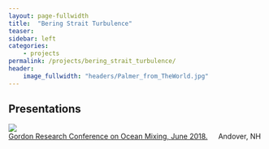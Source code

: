 ```yaml
---
layout: page-fullwidth
title:  "Bering Strait Turbulence"
teaser:
sidebar: left
categories:
    - projects
permalink: /projects/bering_strait_turbulence/
header:
    image_fullwidth: "headers/Palmer_from_TheWorld.jpg"
---
```



<h2>Presentations</h2>
<!-- PRESENTATIONS -->
<div class="row">
  <div class="large-4 columns">    
      <img src="https://github.com/nicolecouto/nicolecouto.github.io/blob/master/images/grc_oceanMixing.jpg?raw=true">
  </div>
  <div class="large-8 columns">
  <a href="/assets/posters/grc_oceanMixing.pdf">Gordon Research Conference on Ocean Mixing, June 2018.</a> Andover, NH
  </div>
</div>
